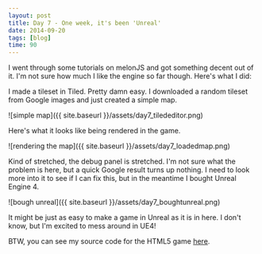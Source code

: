 ```yaml
---
layout: post
title: Day 7 - One week, it's been 'Unreal'
date: 2014-09-20
tags: [blog]
time: 90
---
```


I went through some tutorials on melonJS and got something decent out of it. I'm not sure how much I like the engine so far though. Here's what I did:

I made a tileset in Tiled. Pretty damn easy. I downloaded a random tileset from Google images and just created a simple map.

![simple map]({{ site.baseurl }}/assets/day7_tilededitor.png)

Here's what it looks like being rendered in the game.

![rendering the map]({{ site.baseurl }}/assets/day7_loadedmap.png)

Kind of stretched, the debug panel is stretched. I'm not sure what the problem is here, but a quick Google result turns up nothing. I need to look more into it to see if I can fix this, but in the meantime I bought Unreal Engine 4.

![bough unreal]({{ site.baseurl }}/assets/day7_boughtunreal.png)

It might be just as easy to make a game in Unreal as it is in here. I don't know, but I'm excited to mess around in UE4!

BTW, you can see my source code for the HTML5 game [here](https://github.com/cable729/bluejay).